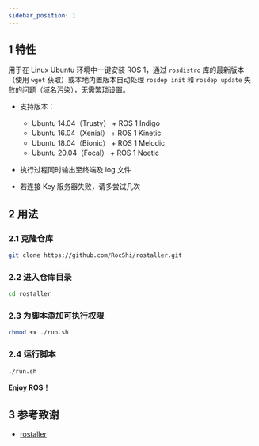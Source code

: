 ```yaml
---
sidebar_position: 1
---
```

## 1 特性
用于在 Linux Ubuntu 环境中一键安装 ROS 1，通过 `rosdistro` 库的最新版本（使用 `wget` 获取）或本地内置版本自动处理 `rosdep init` 和 `rosdep update` 失败的问题（域名污染），无需繁琐设置。

- 支持版本：

  - Ubuntu 14.04（Trusty） + ROS 1 Indigo
  - Ubuntu 16.04（Xenial） + ROS 1 Kinetic
  - Ubuntu 18.04（Bionic） + ROS 1 Melodic
  - Ubuntu 20.04（Focal） + ROS 1 Noetic

- 执行过程同时输出至终端及 log 文件

- 若连接 Key 服务器失败，请多尝试几次


## 2 用法

### 2.1 克隆仓库

```bash
git clone https://github.com/RocShi/rostaller.git
```

### 2.2 进入仓库目录

```bash
cd rostaller
```

### 2.3 为脚本添加可执行权限

```bash
chmod +x ./run.sh
```

### 2.4 运行脚本

```bash
./run.sh
```

**Enjoy ROS！**



## 3 参考致谢
- [rostaller](https://github.com/RocShi/rostaller)